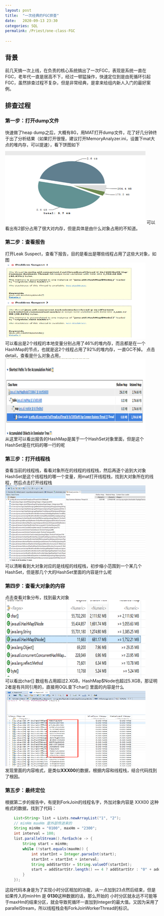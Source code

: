 ```yaml
---
layout: post  
title:  "一次经典的FGC排查"  
date:   2020-09-13 23:30  
categories: SQL  
permalink: /Priest/one-class-FGC

---
```




## 背景
前几天搞一次上线，在负责的核心系统搞出了一次FGC，表现是系统一直在FGC，老年代一直是居高不下，经过一顿猛操作，快速定位到是由死循环引起FGC，虽然排查过程不复杂，但是非常经典，是拿来给组内新人入门的最好案例。

## 排查过程
### 第一步：打开dump文件
快速做了heap dump之后，大概有8G，用MAT打开dump文件，花了好几分钟终于出了分析结果（如果打开很慢，建议打开MemoryAnalyzer.ini，设置下mat大点的堆内存，可以提速），看下饼图如下 
<img src="../img/2020/0914/WechatIMG267.jpg" height="250" width="460" />
可以看出有2部分占用了很大对内存，但是具体是由什么对象占用的不知道。

### 第二步：查看报告
打开Leak Suspect，查看下报告，目的是看出是哪些线程占用了这些大对象，如图  
<img src="../img/2020/0914/WechatIMG268.jpg" height="250" width="460" />  
可以看出是2个线程的本地变量分别占用了46%的堆内存，而且都是在一个HashMap的节点，也就是这2个线程占用了92%的堆内存，一直GC不掉。
点击detail，查看是什么对象占用，  
<img src="../img/2020/0914/WechatIMG270.jpg" height="250" width="460" />  
从这里可以看出报告的HashMap是属于一个HashSet对象里面，但是这个HashSet是在代码的哪一行的呢

### 第三步：打开线程栈
查看当前的线程栈，看看对象所在的线程的线程栈，然后再逐个追到大对象HashSet是这个线程栈的哪一个变量，用mat打开线程栈，找到大对象所在的线程，然后点击打开线程栈  
<img src="../img/2020/0914/WechatIMG271.jpg" height="250" width="460" />  
可以清晰看到大对象对应的是线程的线程栈，初步缩小范围到一个某几个HashSet，但是那几个大的HashSet里面的内容是什么呢

### 第四步：查看大对象的内容
点击查看对象分布，找到最大对象  
<img src="../img/2020/0914/WechatIMG269.jpg" height="250" width="460" />    
可以看出char[] 数组有占用超过2.XGB，HashMap$Node也超过5.XGB，那证明2者是有共同引用的，直接用OQL查下char[] 里面的内容是什么    
<img src="../img/2020/0914/WechatIMG275.jpg" height="250" width="460" />   
发现里面的内容格式，是类似**XXX00**的数据，根据内容和线程栈，结合代码找到了根因。  

### 第五步：最终定位
根据第二步的报告中，有提到ForkJoin的线程名字，外加对象内容是 XXX00 这种格式的数据，找到了代码：  

```java
    List<String> list = Lists.newArrayList("1", "2");
    // minHm maxHm 是外部传进来的
    String minHm = "0100", maxHm = "2300";
    int interval = 100;
    list.parallelStream().forEach(e -> {
        String start = minHm;
        while (!start.equals(maxHm)) {
            int startInt = Integer.parseInt(start);
            startInt = startInt + interval;
            String addStartStr = String.valueOf(startInt);
            start = addStartStr.length() == 4 ? addStartStr : "0" + addStartStr;
        }
    });
```
这段代码本身是为了实现小时分区相加的功能，从一点加到23点然后结束，但是如果传入的minHm 是 **0130**这种数据的话，那么开始的
小时分区就永远不可能等于maxHm的结束分区，就会导致死循环一直加到Integer的最大值。又因为采用了parallelStream，所以线程栈会有ForkJoinWorkerThread的标识。  
